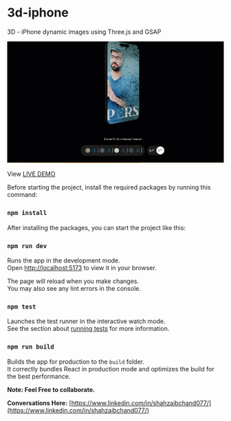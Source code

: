 # 3d-iphone
 3D - iPhone dynamic images using Three.js and GSAP


![alt text](https://raw.githubusercontent.com/MShahzaib3242/3d-iphone/master/public/assets/images/iPhone.gif)

View [LIVE DEMO](https://3d-iphone-three.vercel.app/)

Before starting the project, install the required packages by running this command:

### `npm install`

After installing the packages, you can start the project like this:

### `npm run dev`

Runs the app in the development mode.\
Open [http://localhost:5173](http://localhost:5173) to view it in your browser.

The page will reload when you make changes.\
You may also see any lint errors in the console.

### `npm test`

Launches the test runner in the interactive watch mode.\
See the section about [running tests](https://facebook.github.io/create-react-app/docs/running-tests) for more information.

### `npm run build`

Builds the app for production to the `build` folder.\
It correctly bundles React in production mode and optimizes the build for the best performance.


**Note: Feel Free to collaborate.**

**Conversations Here:**
[https://www.linkedin.com/in/shahzaibchand077/](https://www.linkedin.com/in/shahzaibchand077/)
